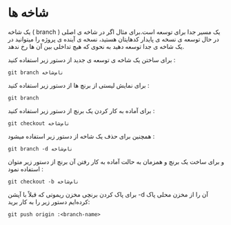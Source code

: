 شاخه ها
====

یک شاخه ( branch ) یک مسیر جدا برای توسعه است.برای مثال اگر در شاخه ی اصلی در حال توسعه ی نسخه ی  پایدار کدهایتان هستید، نسخه ی آینده ی پروژه را میتوانید در یک شاخه ی جدا توسعه دهید به نحوی که هیچ تداخلی بین آن ها رخ ندهد.

برای ساختن یک شاخه ی توسعه ی جدید از دستور زیر استفاده کنید :
```
git branch نام‌شاخه
```

برای نمایش لیستی از برنچ ها از دستور زیر استفاده کنید :
```
git branch
```

برای آماده به کار کردن یک برنچ از دستور زیر استفاده کنید :

```
git checkout نام‌شاخه
```

همچنین برای حذف یک شاخه از دستور زیر استفاده میشود :

```
git branch -d نام‌شاخه
```

و برای ساخت یک برنچ و همزمان به حالت آماده به کار رفتن آن برنچ از دستور زیر متوان استفاده نمود :
```
git checkout -b نام‌شاخه
```

برای پاک کردن برنچی مخزن ریموتی که قبلاً با آپشن -d آن را از مخزن محلی پاک کرده‌ایم دستور زیر را به کار برید:

```
git push origin :<branch-name>
```

